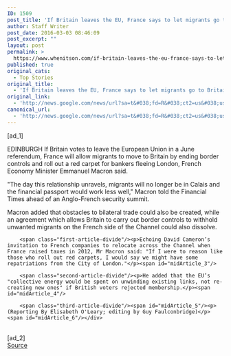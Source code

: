 ```yaml
---
ID: 1509
post_title: 'If Britain leaves the EU, France says to let migrants go to Britain: FT &#8211; Reuters'
author: Staff Writer
post_date: 2016-03-03 08:46:09
post_excerpt: ""
layout: post
permalink: >
  https://www.whenitson.com/if-britain-leaves-the-eu-france-says-to-let-migrants-go-to-britain-ft-reuters/
published: true
original_cats:
  - Top Stories
original_title:
  - 'If Britain leaves the EU, France says to let migrants go to Britain: FT - Reuters'
original_link:
  - 'http://news.google.com/news/url?sa=t&#038;fd=R&#038;ct2=us&#038;usg=AFQjCNHADYGxMM_jP8rZp6ftrXwCpM4_cg&#038;clid=c3a7d30bb8a4878e06b80cf16b898331&#038;cid=52779056284904&#038;ei=0fnXVoihAsSAwAGX9rGADQ&#038;url=http://www.reuters.com/article/us-britain-eu-france-idUSKCN0W50PN'
canonical_url:
  - 'http://news.google.com/news/url?sa=t&#038;fd=R&#038;ct2=us&#038;usg=AFQjCNHADYGxMM_jP8rZp6ftrXwCpM4_cg&#038;clid=c3a7d30bb8a4878e06b80cf16b898331&#038;cid=52779056284904&#038;ei=0fnXVoihAsSAwAGX9rGADQ&#038;url=http://www.reuters.com/article/us-britain-eu-france-idUSKCN0W50PN'
---
```

 [ad_1]
<br><div id="articleText">
<span id="midArticle_start"/>

<span class="focusParagraph" readability="6"><p><span class="articleLocation">EDINBURGH</span> If Britain votes to leave the European Union in a June referendum, France will allow migrants to move to Britain by ending border controls and roll out a red carpet for bankers fleeing London, French Economy Minister Emmanuel Macron said.</p></span><span id="midArticle_0"/><p>"The day this relationship unravels, migrants will no longer be in Calais and the financial passport would work less well," Macron told the Financial Times ahead of an Anglo-French security summit.</p><span id="midArticle_1"/><p>Macron added that obstacles to bilateral trade could also be created, while an agreement which allows Britain to carry out border controls to withhold unwanted migrants on the French side of the Channel could also dissolve.</p><span id="midArticle_2"/>
        
        <span class="first-article-divide"/><p>Echoing David Cameron’s invitation to French companies to relocate across the Channel when France raised taxes in 2012, Mr Macron said: "If I were to reason like those who roll out red carpets, I would say we might have some repatriations from the City of London."</p><span id="midArticle_3"/>
        
        <span class="second-article-divide"/><p>He added that the EU’s "collective energy would be spent on unwinding existing links, not re-creating new ones" if British voters rejected membership.</p><span id="midArticle_4"/>
        
        <span class="third-article-divide"/><span id="midArticle_5"/><p> (Reporting By Elisabeth O'Leary; editing by Guy Faulconbridge)</p><span id="midArticle_6"/></div>
<br>[ad_2]
<br><a href="http://news.google.com/news/url?sa=t&#038;fd=R&#038;ct2=us&#038;usg=AFQjCNHADYGxMM_jP8rZp6ftrXwCpM4_cg&#038;clid=c3a7d30bb8a4878e06b80cf16b898331&#038;cid=52779056284904&#038;ei=0fnXVoihAsSAwAGX9rGADQ&#038;url=http://www.reuters.com/article/us-britain-eu-france-idUSKCN0W50PN">Source </a>